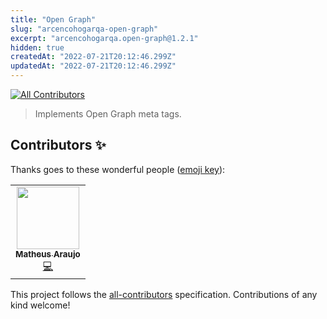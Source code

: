 ```yaml
---
title: "Open Graph"
slug: "arcencohogarqa-open-graph"
excerpt: "arcencohogarqa.open-graph@1.2.1"
hidden: true
createdAt: "2022-07-21T20:12:46.299Z"
updatedAt: "2022-07-21T20:12:46.299Z"
---
```

<!-- ALL-CONTRIBUTORS-BADGE:START - Do not remove or modify this section -->
[![All Contributors](https://img.shields.io/badge/all_contributors-1-orange.svg?style=flat-square)](#contributors-)
<!-- ALL-CONTRIBUTORS-BADGE:END -->

> Implements Open Graph meta tags.

## Contributors ✨

Thanks goes to these wonderful people ([emoji key](https://allcontributors.org/docs/en/emoji-key)):

<!-- ALL-CONTRIBUTORS-LIST:START - Do not remove or modify this section -->
<!-- prettier-ignore-start -->
<!-- markdownlint-disable -->
<table>
  <tr>
    <td align="center"><a href="https://github.com/MatheusR42"><img src="https://avatars0.githubusercontent.com/u/16908590?v=4" width="100px;" alt=""/><br /><sub><b>Matheus Araujo</b></sub></a><br /><a href="https://github.com/vtex-apps/open-graph/commits?author=MatheusR42" title="Code">💻</a></td>
  </tr>
</table>

<!-- markdownlint-enable -->
<!-- prettier-ignore-end -->
<!-- ALL-CONTRIBUTORS-LIST:END -->

This project follows the [all-contributors](https://github.com/all-contributors/all-contributors) specification. Contributions of any kind welcome!